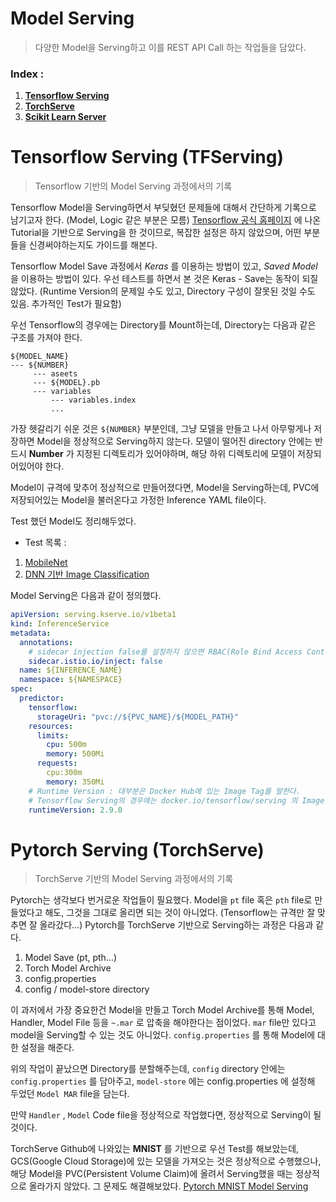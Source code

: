 # Model Serving
> 다양한 Model을 Serving하고 이를 REST API Call 하는 작업들을 담았다.

### Index :
1. [__Tensorflow Serving__](#tfserving)
2. [__TorchServe__](#torchserve)
3. [__Scikit Learn Server__](#sklearn_server)

# Tensorflow Serving (TFServing) <a name="tfserving" />
> Tensorflow 기반의 Model Serving 과정에서의 기록

Tensorflow Model을 Serving하면서 부딪혔던 문제들에 대해서 간단하게 기록으로 남기고자 한다. (Model, Logic 같은 부분은 모름) [Tensorflow 공식 홈페이지]() 에 나온 Tutorial을 기반으로 Serving을 한 것이므로, 복잡한 설정은 하지 않았으며, 어떤 부분들을 신경써야하는지도 가이드를 해본다.

Tensorflow Model Save 과정에서 _Keras_ 를 이용하는 방법이 있고, _Saved Model_ 을 이용하는 방법이 있다. 우선 테스트를 하면서 본 것은 Keras - Save는 동작이 되질 않았다. (Runtime Version의 문제일 수도 있고, Directory 구성이 잘못된 것일 수도 있음. 추가적인 Test가 필요함)

우선 Tensorflow의 경우에는 Directory를 Mount하는데, Directory는 다음과 같은 구조를 가져야 한다.

```
${MODEL_NAME}
--- ${NUMBER}
     --- aseets
     --- ${MODEL}.pb
     --- variables
         --- variables.index
         ...
```

가장 헷갈리기 쉬운 것은 ```${NUMBER}``` 부분인데, 그냥 모델을 만들고 나서 아무렇게나 저장하면 Model을 정상적으로 Serving하지 않는다. 모델이 떨어진 directory 안에는 반드시 __Number__ 가 지정된 디렉토리가 있어야하며, 해당 하위 디렉토리에 모델이 저장되어있어야 한다.

Model이 규격에 맞추어 정상적으로 만들어졌다면, Model을 Serving하는데, PVC에 저장되어있는 Model을 불러온다고 가정한 Inference YAML file이다.

Test 했던 Model도 정리해두었다.

- Test 목록 :

1. [MobileNet](https://github.com/JeonDongcheol/StudyMyWork/tree/main/KServe/Model%20Serving/MobileNet)
2. [DNN 기반 Image Classification](https://github.com/JeonDongcheol/StudyMyWork/tree/main/KServe/Model%20Serving/DNN_Image_Classification)

Model Serving은 다음과 같이 정의했다.

```yaml
apiVersion: serving.kserve.io/v1beta1
kind: InferenceService
metadata:
  annotations:
    # sidecar injection false를 설정하지 않으면 RBAC(Role Bind Access Control) Error가 발생한다.
    sidecar.istio.io/inject: false
  name: ${INFERENCE_NAME}
  namespace: ${NAMESPACE}
spec:
  predictor:
    tensorflow:
      storageUri: "pvc://${PVC_NAME}/${MODEL_PATH}"
    resources:
      limits:
        cpu: 500m
        memory: 500Mi
      requests:
        cpu:300m
        memory: 350Mi
    # Runtime Version : 대부분은 Docker Hub에 있는 Image Tag를 말한다.
    # Tensorflow Serving의 경우에는 docker.io/tensorflow/serving 의 Image를 가져온다.
    runtimeVersion: 2.9.0
```


# Pytorch Serving (TorchServe) <a name="torchserve" />
> TorchServe 기반의 Model Serving 과정에서의 기록

Pytorch는 생각보다 번거로운 작업들이 필요했다. Model을 ```pt``` file 혹은 ```pth``` file로 만들었다고 해도, 그것을 그대로 올리면 되는 것이 아니었다. (Tensorflow는 규격만 잘 맞추면 잘 올라갔다...) Pytorch를 TorchServe 기반으로 Serving하는 과정은 다음과 같다.

1. Model Save (pt, pth...)
2. Torch Model Archive
3. config.properties
4. config / model-store directory

이 과저에서 가장 중요한건 Model을 만들고 Torch Model Archive를 통해 Model, Handler, Model File 등을 ```~.mar``` 로 압축을 해야한다는 점이었다. ```mar``` file만 있다고 model을 Serving할 수 있는 것도 아니었다. ```config.properties``` 를 통해 Model에 대한 설정을 해준다.

위의 작업이 끝났으면 Directory를 분할해주는데, ```config``` directory 안에는 ```config.properties``` 를 담아주고, ```model-store``` 에는 config.properties 에 설정해 두었던 ```Model MAR``` file을 담는다.

만약 ```Handler``` , ```Model``` Code file을 정상적으로 작업했다면, 정상적으로 Serving이 될 것이다.

TorchServe Github에 나와있는 __MNIST__ 를 기반으로 우선 Test를 해보았는데, GCS(Google Cloud Storage)에 있는 모델을 가져오는 것은 정상적으로 수행했으나, 해당 Model을 PVC(Persistent Volume Claim)에 올려서 Serving했을 때는 정상적으로 올라가지 않았다. 그 문제도 해결해보았다. [Pytorch MNIST Model Serving](https://github.com/JeonDongcheol/StudyMyWork/tree/main/KServe/Model%20Serving/MNIST)
